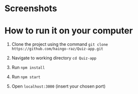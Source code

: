 # Screenshots 

# How to run it on your computer

1. Clone the project using the command ```git clone https://github.com/haingo-raz/Quiz-app.git```

1. Navigate to working directory `cd Quiz-app`

1. Run `npm install`

1. Run `npm start`

1. Open `localhost:3000` (insert your chosen port)
